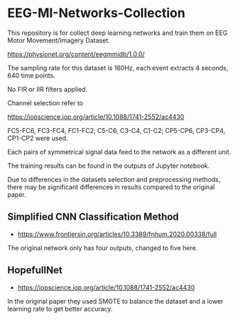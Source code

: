 # EEG-MI-Networks-Collection
This repository is for collect deep learning networks and train them on EEG Motor Movement/Imagery Dataset.

https://physionet.org/content/eegmmidb/1.0.0/

The sampling rate for this dataset is 160Hz, each event extracts 4 seconds, 640 time points.

No FIR or IIR filters applied.

Channel selection refer to

https://iopscience.iop.org/article/10.1088/1741-2552/ac4430

FC5-FC6, FC3-FC4, FC1-FC2; C5-C6, C3-C4, C1-C2; CP5-CP6, CP3-CP4, CP1-CP2 were used.

Each pairs of symmetrical signal data feed to the network as a different unit.

The training results can be found in the outputs of Jupyter notebook.

Due to differences in the datasets selection and preprocessing methods, there may be significant differences in results compared to the original paper.

## Simplified CNN Classification Method

- https://www.frontiersin.org/articles/10.3389/fnhum.2020.00338/full

The original network only has four outputs, changed to five here.

## HopefullNet

- https://iopscience.iop.org/article/10.1088/1741-2552/ac4430

In the original paper they used SMOTE to balance the dataset and a lower learning rate to get better accuracy.
